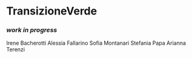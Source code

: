# TransizioneVerde

### _work in progress_
Irene Bacherotti
Alessia Fallarino
Sofia Montanari
Stefania Papa
Arianna Terenzi
